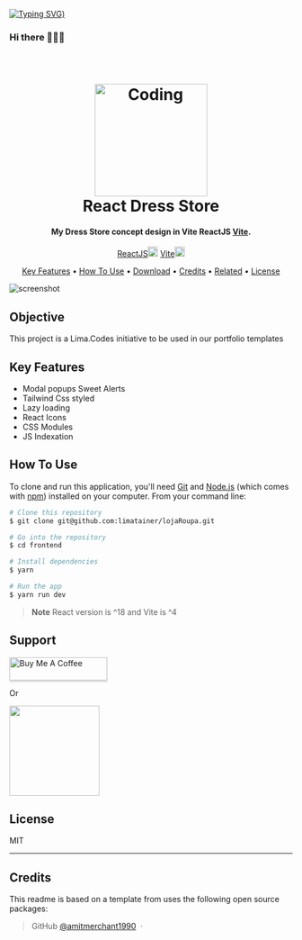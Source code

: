 [![Typing SVG](https://readme-typing-svg.demolab.com?font=Fira+Code&size=35&pause=1000&color=F6F753&width=700&lines=Hello%2C+this+is+Mariana+Lima;I'm+a+FullStack+Web+Developer))](https://git.io/typing-svg)
### Hi there 👩🏻‍💻


<h1 align="center">
  <br>
  <a href="https://images.pexels.com/photos/965345/pexels-photo-965345.jpeg"><img src="https://images.pexels.com/photos/965345/pexels-photo-965345.jpeg" alt="Coding" width="200"></a>
  <br>
  React Dress Store
  <br>
</h1>

<h4 align="center">My Dress Store concept design in Vite ReactJS <a href="https://vitejs.dev" target="_blank">Vite</a>.</h4>

<p align="center">
  <a href="https://badge.fury.io/js/react">ReactJS<img src="https://badge.fury.io/js/react.svg" alt="npm version" height="18"></a>
  <a href="https://badge.fury.io/js/vite">Vite<img src="https://badge.fury.io/js/vite.svg" alt="npm version" height="18"></a>
</p>

<p align="center">
  <a href="#key-features">Key Features</a> •
  <a href="#how-to-use">How To Use</a> •
  <a href="#download">Download</a> •
  <a href="#credits">Credits</a> •
  <a href="#related">Related</a> •
  <a href="#license">License</a>
</p>

![screenshot](frontend/gif_navigation.gif)

## Objective

This project is a Lima.Codes initiative to be used in our portfolio templates

## Key Features

* Modal popups Sweet Alerts
* Tailwind Css styled
* Lazy loading
* React Icons
* CSS Modules
* JS Indexation

## How To Use

To clone and run this application, you'll need [Git](https://git-scm.com) and [Node.js](https://nodejs.org/en/download/) (which comes with [npm](http://npmjs.com)) installed on your computer. From your command line:

```bash
# Clone this repository
$ git clone git@github.com:limatainer/lojaRoupa.git

# Go into the repository
$ cd frontend

# Install dependencies
$ yarn

# Run the app
$ yarn run dev
```

> **Note**
> React version is ^18 and Vite is ^4


## Support

<a href="https://www.buymeacoffee.com/limacodes" target="_blank"><img src="https://www.buymeacoffee.com/assets/img/custom_images/purple_img.png" alt="Buy Me A Coffee" style="height: 41px !important;width: 174px !important;box-shadow: 0px 3px 2px 0px rgba(190, 190, 190, 0.5) !important;-webkit-box-shadow: 0px 3px 2px 0px rgba(190, 190, 190, 0.5) !important;" ></a>

<p>Or</p> 

<a href="https://www.patreon.com/limacodes">
	<img src="https://c5.patreon.com/external/logo/become_a_patron_button@2x.png" width="160">
</a>


## License

MIT

---
## Credits

This readme is based on a template from uses the following open source packages:
> GitHub [@amitmerchant1990](https://github.com/amitmerchant1990) &nbsp;&middot;&nbsp;
